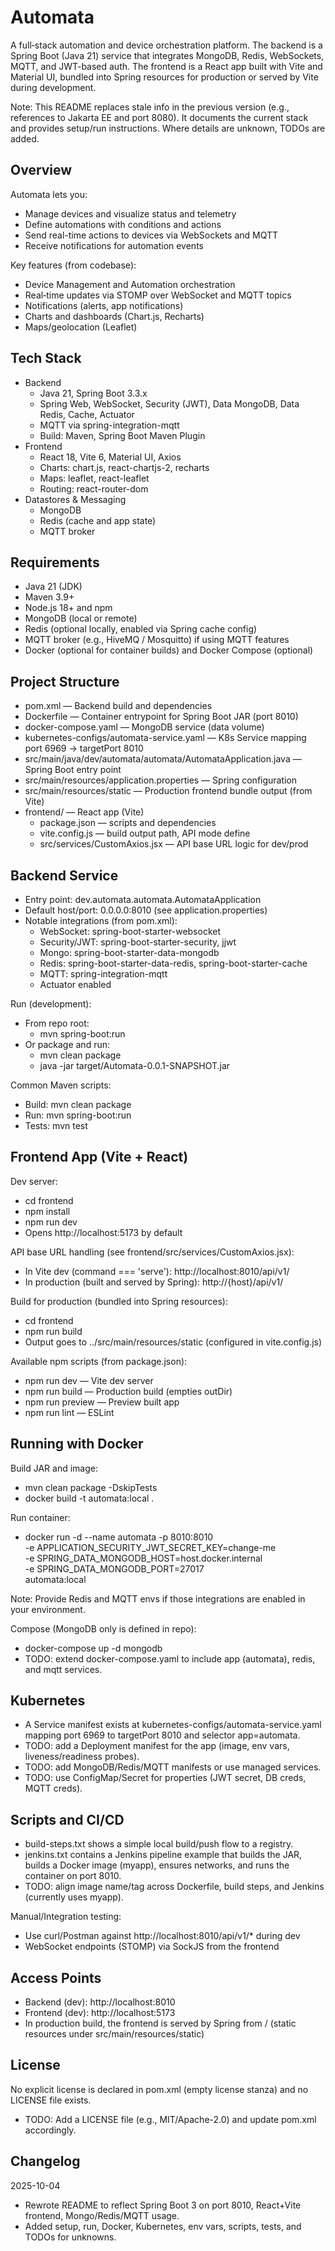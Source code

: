 # Automata

A full‑stack automation and device orchestration platform. The backend is a Spring Boot (Java 21) service that integrates MongoDB, Redis, WebSockets, MQTT, and JWT-based auth. The frontend is a React app built with Vite and Material UI, bundled into Spring resources for production or served by Vite during development.

Note: This README replaces stale info in the previous version (e.g., references to Jakarta EE and port 8080). It documents the current stack and provides setup/run instructions. Where details are unknown, TODOs are added.


## Overview
Automata lets you:
- Manage devices and visualize status and telemetry
- Define automations with conditions and actions
- Send real-time actions to devices via WebSockets and MQTT
- Receive notifications for automation events

Key features (from codebase):
- Device Management and Automation orchestration
- Real‑time updates via STOMP over WebSocket and MQTT topics
- Notifications (alerts, app notifications)
- Charts and dashboards (Chart.js, Recharts)
- Maps/geolocation (Leaflet)


## Tech Stack
- Backend
  - Java 21, Spring Boot 3.3.x
  - Spring Web, WebSocket, Security (JWT), Data MongoDB, Data Redis, Cache, Actuator
  - MQTT via spring-integration-mqtt
  - Build: Maven, Spring Boot Maven Plugin
- Frontend
  - React 18, Vite 6, Material UI, Axios
  - Charts: chart.js, react-chartjs-2, recharts
  - Maps: leaflet, react-leaflet
  - Routing: react-router-dom
- Datastores & Messaging
  - MongoDB
  - Redis (cache and app state)
  - MQTT broker


## Requirements
- Java 21 (JDK)
- Maven 3.9+
- Node.js 18+ and npm
- MongoDB (local or remote)
- Redis (optional locally, enabled via Spring cache config)
- MQTT broker (e.g., HiveMQ / Mosquitto) if using MQTT features
- Docker (optional for container builds) and Docker Compose (optional)


## Project Structure
- pom.xml — Backend build and dependencies
- Dockerfile — Container entrypoint for Spring Boot JAR (port 8010)
- docker-compose.yaml — MongoDB service (data volume)
- kubernetes-configs/automata-service.yaml — K8s Service mapping port 6969 -> targetPort 8010
- src/main/java/dev/automata/automata/AutomataApplication.java — Spring Boot entry point
- src/main/resources/application.properties — Spring configuration
- src/main/resources/static — Production frontend bundle output (from Vite)
- frontend/ — React app (Vite)
  - package.json — scripts and dependencies
  - vite.config.js — build output path, API mode define
  - src/services/CustomAxios.jsx — API base URL logic for dev/prod


## Backend Service
- Entry point: dev.automata.automata.AutomataApplication
- Default host/port: 0.0.0.0:8010 (see application.properties)
- Notable integrations (from pom.xml):
  - WebSocket: spring-boot-starter-websocket
  - Security/JWT: spring-boot-starter-security, jjwt
  - Mongo: spring-boot-starter-data-mongodb
  - Redis: spring-boot-starter-data-redis, spring-boot-starter-cache
  - MQTT: spring-integration-mqtt
  - Actuator enabled

Run (development):
- From repo root:
  - mvn spring-boot:run
- Or package and run:
  - mvn clean package
  - java -jar target/Automata-0.0.1-SNAPSHOT.jar

Common Maven scripts:
- Build: mvn clean package
- Run: mvn spring-boot:run
- Tests: mvn test


## Frontend App (Vite + React)
Dev server:
- cd frontend
- npm install
- npm run dev
- Opens http://localhost:5173 by default

API base URL handling (see frontend/src/services/CustomAxios.jsx):
- In Vite dev (command === 'serve'): http://localhost:8010/api/v1/
- In production (built and served by Spring): http://{host}/api/v1/

Build for production (bundled into Spring resources):
- cd frontend
- npm run build
- Output goes to ../src/main/resources/static (configured in vite.config.js)

Available npm scripts (from package.json):
- npm run dev — Vite dev server
- npm run build — Production build (empties outDir)
- npm run preview — Preview built app
- npm run lint — ESLint



## Running with Docker
Build JAR and image:
- mvn clean package -DskipTests
- docker build -t automata:local .

Run container:
- docker run -d --name automata -p 8010:8010 \
  -e APPLICATION_SECURITY_JWT_SECRET_KEY=change-me \
  -e SPRING_DATA_MONGODB_HOST=host.docker.internal \
  -e SPRING_DATA_MONGODB_PORT=27017 \
  automata:local

Note: Provide Redis and MQTT envs if those integrations are enabled in your environment.

Compose (MongoDB only is defined in repo):
- docker-compose up -d mongodb
- TODO: extend docker-compose.yaml to include app (automata), redis, and mqtt services.


## Kubernetes
- A Service manifest exists at kubernetes-configs/automata-service.yaml mapping port 6969 to targetPort 8010 and selector app=automata.
- TODO: add a Deployment manifest for the app (image, env vars, liveness/readiness probes).
- TODO: add MongoDB/Redis/MQTT manifests or use managed services.
- TODO: use ConfigMap/Secret for properties (JWT secret, DB creds, MQTT creds).


## Scripts and CI/CD
- build-steps.txt shows a simple local build/push flow to a registry.
- jenkins.txt contains a Jenkins pipeline example that builds the JAR, builds a Docker image (myapp), ensures networks, and runs the container on port 8010.
- TODO: align image name/tag across Dockerfile, build steps, and Jenkins (currently uses myapp).


Manual/Integration testing:
- Use curl/Postman against http://localhost:8010/api/v1/* during dev
- WebSocket endpoints (STOMP) via SockJS from the frontend


## Access Points
- Backend (dev): http://localhost:8010
- Frontend (dev): http://localhost:5173
- In production build, the frontend is served by Spring from / (static resources under src/main/resources/static)


## License
No explicit license is declared in pom.xml (empty license stanza) and no LICENSE file exists.
- TODO: Add a LICENSE file (e.g., MIT/Apache-2.0) and update pom.xml <licenses> accordingly.


## Changelog
2025-10-04
- Rewrote README to reflect Spring Boot 3 on port 8010, React+Vite frontend, Mongo/Redis/MQTT usage.
- Added setup, run, Docker, Kubernetes, env vars, scripts, tests, and TODOs for unknowns.
